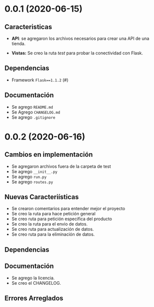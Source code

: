 # 0.0.1 (2020-06-15)

## Caracteristicas

* **API**: se agregaron los archivos necesarios para crear una API de una tienda.

* **Vistas:** Se creo la ruta *test* para probar la conectividad con Flask.

## Dependencias

* Framework `Flask==1.1.2` (#)

## Documentación

* Se agrego `README.md`
* Se Agrego `CHANGELOG.md`
* Se agrego `.gitignore`

# 0.0.2 (2020-06-16)

## Cambios en implementación

* Se agregaron archivos fuera de la carpeta de test
* Se agrego `__init__.py`
* Se agrego `run.py`
* Se agrego `routes.py`

## Nuevas Caracteriísticas

* Se crearon comentarios para entender mejor el proyecto
* Se creo la ruta para hace petición general
* Se creo ruta para petición especifica del producto
* Se creo la ruta para el envio de datos.
* Se creo ruta para actualización de datos.
* Se creo ruta para la eliminación de datos.

## Dependencias

## Documentación

* Se agrego la licencia.
* Se creo el CHANGELOG.

## Errores Arreglados 